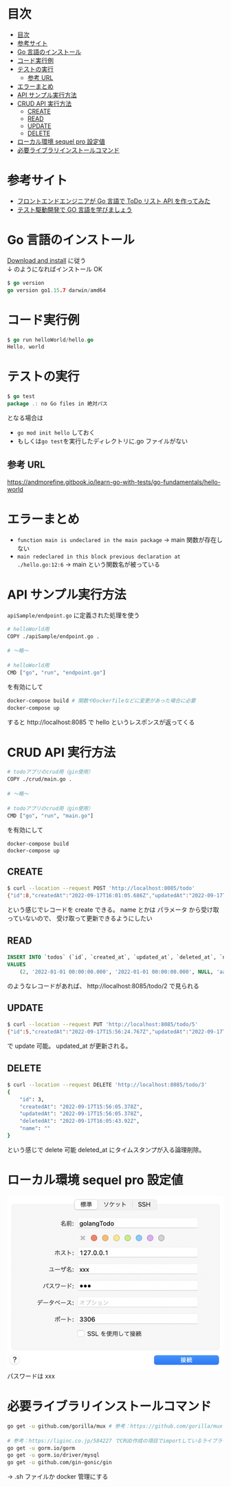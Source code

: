 # 目次

<!-- TOC -->

- [目次](#目次)
- [参考サイト](#参考サイト)
- [Go 言語のインストール](#go-言語のインストール)
- [コード実行例](#コード実行例)
- [テストの実行](#テストの実行)
  - [参考 URL](#参考-url)
- [エラーまとめ](#エラーまとめ)
- [API サンプル実行方法](#api-サンプル実行方法)
- [CRUD API 実行方法](#crud-api-実行方法)
  - [CREATE](#create)
  - [READ](#read)
  - [UPDATE](#update)
  - [DELETE](#delete)
- [ローカル環境 sequel pro 設定値](#ローカル環境-sequel-pro-設定値)
- [必要ライブラリインストールコマンド](#必要ライブラリインストールコマンド)

<!-- /TOC -->

# 参考サイト

- [フロントエンドエンジニアが Go 言語で ToDo リスト API を作ってみた](https://liginc.co.jp/584227)
- [テスト駆動開発で GO 言語を学びましょう](https://andmorefine.gitbook.io/learn-go-with-tests/)

# Go 言語のインストール

[Download and install](https://go.dev/doc/install) に従う  
↓ のようになればインストール OK

```go
$ go version
go version go1.15.7 darwin/amd64
```

# コード実行例

```go
$ go run helloWorld/hello.go
Hello, world
```

# テストの実行

```go
$ go test
package .: no Go files in 絶対パス
```

となる場合は

- `go mod init hello` しておく
- もしくは`go test`を実行したディレクトリに.go ファイルがない

## 参考 URL

https://andmorefine.gitbook.io/learn-go-with-tests/go-fundamentals/hello-world

# エラーまとめ

- `function main is undeclared in the main package`
  → main 関数が存在しない
- `main redeclared in this block previous declaration at ./hello.go:12:6`
  → main という関数名が被っている

# API サンプル実行方法

`apiSample/endpoint.go` に定義された処理を使う

```sh
# helloWorld用
COPY ./apiSample/endpoint.go .

# 〜略〜

# helloWorld用
CMD ["go", "run", "endpoint.go"]
```

を有効にして

```sh
docker-compose build # 関数やDockerfileなどに変更があった場合に必要
docker-compose up
```

すると http://localhost:8085 で hello というレスポンスが返ってくる

# CRUD API 実行方法

```sh
# todoアプリのcrud用（gin使用）
COPY ./crud/main.go .

# 〜略〜

# todoアプリのcrud用（gin使用）
CMD ["go", "run", "main.go"]
```

を有効にして

```
docker-compose build
docker-compose up
```

## CREATE

```sh
$ curl --location --request POST 'http://localhost:8085/todo'
{"id":8,"createdAt":"2022-09-17T16:01:05.686Z","updatedAt":"2022-09-17T16:01:05.686Z","deletedAt":null,"name":""}
```

という感じでレコードを create できる。
name とかは パラメータ から受け取っていないので、
受け取って更新できるようにしたい

## READ

```sql
INSERT INTO `todos` (`id`, `created_at`, `updated_at`, `deleted_at`, `name`)
VALUES
	(2, '2022-01-01 00:00:00.000', '2022-01-01 00:00:00.000', NULL, 'aaaaaa');
```

のようなレコードがあれば、
http://localhost:8085/todo/2
で見られる

## UPDATE

```sh
$ curl --location --request PUT 'http://localhost:8085/todo/5'
{"id":5,"createdAt":"2022-09-17T15:56:24.767Z","updatedAt":"2022-09-17T16:07:21.169Z","deletedAt":null,"name":""}
```

で update 可能。
updated_at が更新される。

## DELETE

```sh
$ curl --location --request DELETE 'http://localhost:8085/todo/3'
{
    "id": 3,
    "createdAt": "2022-09-17T15:56:05.378Z",
    "updatedAt": "2022-09-17T15:56:05.378Z",
    "deletedAt": "2022-09-17T16:05:43.92Z",
    "name": ""
}
```

という感じで delete 可能
deleted_at にタイムスタンプが入る論理削除。

# ローカル環境 sequel pro 設定値

![picture 1](images/46ec2656b4aa081d7922b0be6e7ae7b9b4c0a3855ca5971b7a090e1490bc1ad5.png)
パスワードは xxx

# 必要ライブラリインストールコマンド

```sh
go get -u github.com/gorilla/mux # 参考：https://github.com/gorilla/mux

# 参考：https://liginc.co.jp/584227 でCRUD作成の項目でimportしているライブラリをinstall
go get -u gorm.io/gorm
go get -u gorm.io/driver/mysql
go get -u github.com/gin-gonic/gin
```

→ .sh ファイルか docker 管理にする

